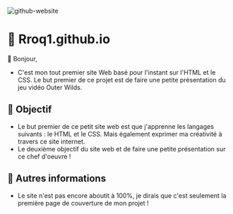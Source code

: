 
![github-website](https://github.com/user-attachments/assets/4f63dcc0-f1ef-478f-8792-18553dc5c227)

# 🌌 Rroq1.github.io
👋 Bonjour,
- C'est mon tout premier site Web basé pour l'instant sur l'HTML et le CSS. Le but premier de ce projet est de faire une petite présentation du jeu vidéo Outer Wilds.

## 📗 Objectif
- Le but premier de ce petit site web est que j'apprenne les langages suivants : le HTML et le CSS. Mais également exprimer ma créativité à travers ce site internet.
- Le deuxième objectif du site web et de faire une petite présentation sur ce chef d'oeuvre !

## 👀 Autres informations
- Le site n'est pas encore aboutit à 100%, je dirais que c'est seulement la première page de couverture de mon projet !
